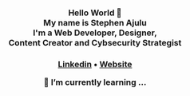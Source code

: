 
  <!-- Hi there! Feel free to make this your own but don't use my data -->
<div align="center">  
<h3>Hello World 👋<br> My name is Stephen Ajulu<br>I'm a Web Developer, Designer,<br>Content Creator and Cybsecurity Strategist</h3>

<h3><a href="https://links.stephenajulu.com">Linkedin</a> • <a href="https://stephenajulu.com">Website</a> 
<p>
🌱 I’m currently learning ...  
  
<!--
**wingemo/wingemo** is a ✨ _special_ ✨ repository because its `README.md` (this file) appears on your GitHub profile.

Here are some ideas to get you started:

- 🔭 I’m currently working on ...
- 🌱 I’m currently learning ...
- 👯 I’m looking to collaborate on ...
- 🤔 I’m looking for help with ...
- 💬 Ask me about ...
- 📫 How to reach me: ...
- 😄 Pronouns: ...
- ⚡ Fun fact: ...
-->
